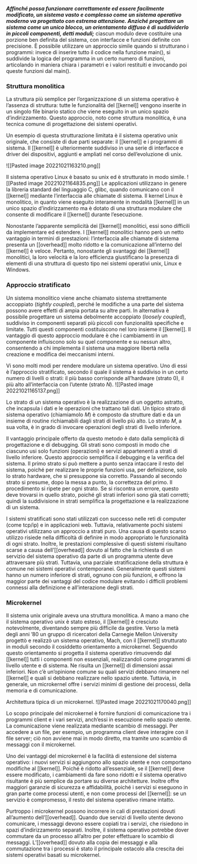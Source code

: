 ***Affinché possa funzionare correttamente ed essere facilmente modificato, un sistema vasto e complesso come un sistema operativo moderno va progettato con estrema attenzione. Anziché progettare un sistema come un unico blocco, un orientamento diffuso è di suddividerlo in piccoli componenti, detti moduli;*** ciascun modulo deve costituire una porzione ben definita del sistema, con interfacce e funzioni definite con precisione. È possibile utilizzare un approccio simile quando si strutturano i programmi: invece di inserire tutto il codice nella funzione main(), si suddivide la logica del programma in un certo numero di funzioni, articolando in maniera chiara i parametri e i valori restituiti e invocando poi queste funzioni dal main().

### Struttura monolitica
La struttura più semplice per l’organizzazione di un sistema operativo è l’assenza di struttura: tutte le funzionalità del [[kernel]] vengono inserite in un singolo file binario statico che viene eseguito in un unico spazio d’indirizzamento. Questo approccio, noto come struttura monolitica, è una tecnica comune di progettazione dei sistemi operativi.

Un esempio di questa strutturazione limitata è il sistema operativo unix originale, che consiste di due parti separate: il [[kernel]] e i programmi di sistema. Il [[kernel]] è ulteriormente suddiviso in una serie di interfacce e driver dei dispositivi, aggiunti e ampliati nel corso dell’evoluzione di unix.

![[Pasted image 20221021163210.png]]

Il sistema operativo Linux è basato su unix ed è strutturato in modo simile.
![[Pasted image 20221021164835.png]]
Le applicazioni utilizzano in genere la libreria standard del linguaggio C, glibc, quando comunicano con il [[kernel]] mediante l’interfaccia alle chiamate di sistema. Il kernel Linux è monolitico, in quanto viene eseguito interamente in modalità [[kernel]] in un unico spazio d’indirizzamento ma è dotato di una struttura modulare che consente di modificare il [[kernel]] durante l’esecuzione.

Nonostante l’apparente semplicità dei [[kernel]] monolitici, essi sono difficili da implementare ed estendere. I [[kernel]] monolitici hanno però un netto vantaggio in termini di prestazioni: l’interfaccia alle chiamate di sistema presenta un [[overhead]] molto ridotto e la comunicazione all’interno del [[kernel]] è veloce. Pertanto, nonostante gli svantaggi dei [[kernel]] monolitici, la loro velocità e la loro efficienza giustificano la presenza di elementi di una struttura di questo tipo nei sistemi operativi unix, Linux e Windows.

### Approccio stratificato
Un sistema monolitico viene anche chiamato sistema strettamente accoppiato (_tightly coupled_), perché le modifiche a una parte del sistema possono avere effetti di ampia portata su altre parti. In alternativa è possibile progettare un sistema debolmente accoppiato (_loosely coupled_), suddiviso in componenti separati più piccoli con funzionalità specifiche e limitate. Tutti questi componenti costituiscono nel loro insieme il [[kernel]]. Il vantaggio di questo approccio modulare è che i cambiamenti in un componente influiscono solo su quel componente e su nessun altro, consentendo a chi implementa il sistema una maggiore libertà nella creazione e modifica dei meccanismi interni.

Vi sono molti modi per rendere modulare un sistema operativo. Uno di essi è l’approccio stratificato, secondo il quale il sistema è suddiviso in un certo numero di livelli o strati: il più basso corrisponde all’hardware (strato 0), il più alto all’interfaccia con l’utente (strato _N_).
![[Pasted image 20221021165137.png]]

Lo strato di un sistema operativo è la realizzazione di un oggetto astratto, che incapsula i dati e le operazioni che trattano tali dati. Un tipico strato di sistema operativo (chiamiamolo _M_) è composto da strutture dati e da un insieme di routine richiamabili dagli strati di livello più alto. Lo strato _M_, a sua volta, è in grado di invocare operazioni degli strati di livello inferiore.

Il vantaggio principale offerto da questo metodo è dato dalla semplicità di progettazione e di debugging. Gli strati sono composti in modo che ciascuno usi solo funzioni (operazioni) e servizi appartenenti a strati di livello inferiore. Questo approccio semplifica il debugging e la verifica del sistema. Il primo strato si può mettere a punto senza intaccare il resto del sistema, poiché per realizzare le proprie funzioni usa, per definizione, solo lo strato hardware, che si presuppone sia corretto. Passando al secondo strato si presume, dopo la messa a punto, la correttezza del primo. Il procedimento si ripete per ogni strato. Se si riscontra un errore, questo deve trovarsi in quello strato, poiché gli strati inferiori sono già stati corretti; quindi la suddivisione in strati semplifica la progettazione e la realizzazione di un sistema.

I sistemi stratificati sono stati utilizzati con successo nelle reti di computer (come tcp/ip) e in applicazioni web. Tuttavia, relativamente pochi sistemi operativi utilizzano un approccio a strati puro. Una causa di questo scarso utilizzo risiede nella difficoltà di definire in modo appropriato le funzionalità di ogni strato. Inoltre, le prestazioni complessive di questi sistemi risultano scarse a causa dell’[[overhead]] dovuto al fatto che la richiesta di un servizio del sistema operativo da parte di un programma utente deve attraversare più strati. Tuttavia, una parziale stratificazione della struttura è comune nei sistemi operativi contemporanei. Generalmente questi sistemi hanno un numero inferiore di strati, ognuno con più funzioni, e offrono la maggior parte dei vantaggi del codice modulare evitando i difficili problemi connessi alla definizione e all’interazione degli strati.

### Microkernel
Il sistema unix originale aveva una struttura monolitica. A mano a mano che il sistema operativo unix è stato esteso, il [[kernel]] è cresciuto notevolmente, diventando sempre più difficile da gestire. Verso la metà degli anni ’80 un gruppo di ricercatori della Carnegie Mellon University progettò e realizzò un sistema operativo, Mach, con il [[kernel]] strutturato in moduli secondo il cosiddetto orientamento a microkernel. Seguendo questo orientamento si progetta il sistema operativo rimuovendo dal [[kernel]] tutti i componenti non essenziali, realizzandoli come programmi di livello utente e di sistema. Ne risulta un [[kernel]] di dimensioni assai inferiori. Non c’è un’opinione comune su quali servizi debbano rimanere nel [[kernel]] e quali si debbano realizzare nello spazio utente. Tuttavia, in generale, un microkernel offre i servizi minimi di gestione dei processi, della memoria e di comunicazione.

Architettura tipica di un microkernel.
![[Pasted image 20221021170040.png]]

Lo scopo principale del microkernel è fornire funzioni di comunicazione tra i programmi client e i vari servizi, anch’essi in esecuzione nello spazio utente. La comunicazione viene realizzata mediante scambio di messaggi. Per accedere a un file, per esempio, un programma client deve interagire con il file server; ciò non avviene mai in modo diretto, ma tramite uno scambio di messaggi con il microkernel.

Uno dei vantaggi del microkernel è la facilità di estensione del sistema operativo: i nuovi servizi si aggiungono allo spazio utente e non comportano modifiche al [[kernel]]. Poiché è ridotto all’essenziale, se il [[kernel]] deve essere modificato, i cambiamenti da fare sono ridotti e il sistema operativo risultante è più semplice da portare su diverse architetture. Inoltre offre maggiori garanzie di sicurezza e affidabilità, poiché i servizi si eseguono in gran parte come processi utenti, e non come processi del [[kernel]]: se un servizio è compromesso, il resto del sistema operativo rimane intatto.

Purtroppo i microkernel possono incorrere in cali di prestazioni dovuti all’aumento dell’[[overhead]]. Quando due servizi di livello utente devono comunicare, i messaggi devono essere copiati tra i servizi, che risiedono in spazi d’indirizzamento separati. Inoltre, il sistema operativo potrebbe dover commutare da un processo all’altro per poter effettuare lo scambio di messaggi. L’[[overhead]] dovuto alla copia dei messaggi e alla commutazione tra i processi è stato il principale ostacolo alla crescita dei sistemi operativi basati su microkernel.